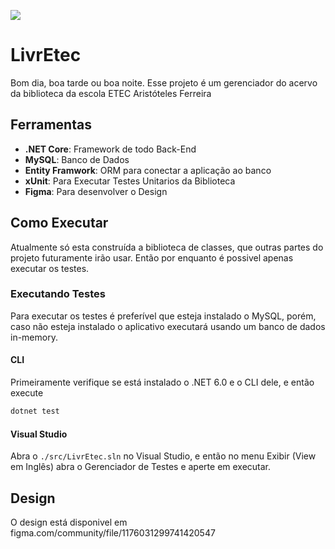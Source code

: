 ![](https://repobeats.axiom.co/api/embed/f5cead7dc8f370c3893a9f4a5edfd68b154ec43d.svg)

# LivrEtec
Bom dia, boa tarde ou boa noite. Esse projeto é um gerenciador do acervo da biblioteca da escola ETEC Aristóteles Ferreira

## Ferramentas
- **.NET Core**: Framework de todo Back-End
- **MySQL**: Banco de Dados
- **Entity Framwork**: ORM para conectar a aplicação ao banco
- **xUnit**: Para Executar Testes Unitarios da Biblioteca
- **Figma**: Para desenvolver o Design

## Como Executar
Atualmente só esta construída a biblioteca de classes, que outras partes do projeto futuramente irão usar. Então por enquanto é possivel apenas executar os testes.

### Executando Testes
Para executar os testes é preferível que esteja instalado o MySQL, porém, caso não esteja instalado o aplicativo executará usando um banco de dados in-memory.

#### CLI
Primeiramente verifique se está instalado o .NET 6.0 e o CLI dele, e então execute 
```bash
dotnet test
```
#### Visual Studio 
Abra o `./src/LivrEtec.sln` no Visual Studio, e então no menu Exibir (View em Inglês) abra o Gerenciador de Testes e aperte em executar.  

## Design 
O design está disponivel em figma.com/community/file/1176031299741420547
